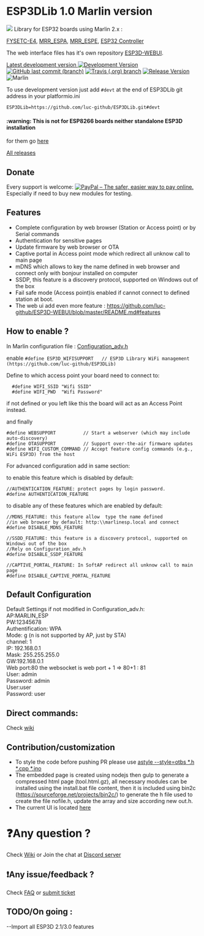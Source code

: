 # ESP3DLib 1.0 Marlin version

<img src="https://github.com/luc-github/ESP3DLib/blob/master/images/ESP3D_social_mini.png">
Library for ESP32 boards using Marlin 2.x : 

[FYSETC-E4](https://github.com/FYSETC/FYSETC-E4),
[MRR_ESPA](https://github.com/maplerainresearch/MRR_ESPA), 
[MRR_ESPE](https://github.com/maplerainresearch/MRR_ESPE),
[ESP32 Controller](https://github.com/simon-jouet/ESP32Controller)

The web interface files has it's own repository [ESP3D-WEBUI](https://github.com/luc-github/ESP3D-WEBUI/tree/2.1).

[Latest development version ![Development Version](https://img.shields.io/badge/Devt-v1.x-yellow?style=plastic) ![GitHub last commit (branch)](https://img.shields.io/github/last-commit/luc-github/ESP3DLib/devt?style=plastic)](https://github.com/luc-github/ESP3DLib/tree/devt) [![Travis (.org) branch](https://img.shields.io/travis/luc-github/ESP3DLib/devt?style=plastic)](https://travis-ci.org/luc-github/ESP3DLib) [![Release Version](https://img.shields.io/github/v/release/luc-github/ESP3D-WEBUI?color=green&include_prereleases&label=WebUI&style=plastic)](https://github.com/luc-github/ESP3D-WEBUI/tree/2.1) ![Marlin](https://img.shields.io/github/release/MarlinFirmware/Marlin.svg?style=plastic&label=Marlin)    

To use development version just add `#devt` at the end of ESP3DLib git address in your platformio.ini

`ESP3DLib=https://github.com/luc-github/ESP3DLib.git#devt`   

<h4>:warning: This is not for ESP8266 boards neither standalone ESP3D installation</h4>   

for them go [here](https://github.com/luc-github/ESP3D)

[All releases](https://github.com/luc-github/ESP3DLib/releases)



## Donate
Every support is welcome: [<img src="https://www.paypalobjects.com/en_US/i/btn/btn_donateCC_LG_global.gif" border="0" alt="PayPal – The safer, easier way to pay online.">](https://www.paypal.com/cgi-bin/webscr?cmd=_s-xclick&hosted_button_id=Y8FFE7NA4LJWQ)    
Especially if need to buy new modules for testing.

## Features
* Complete configuration by web browser (Station or Access point) or by Serial commands
* Authentication for sensitive pages
* Update firmware by web browser or OTA
* Captive portal in Access point mode which redirect all unknow call to main page 
* mDNS which allows to key the name defined in web browser and connect only with bonjour installed on computer
* SSDP, this feature is a discovery protocol, supported on Windows out of the box
* Fail safe mode (Access point)is enabled if cannot connect to defined station at boot.  
* The web ui add even more feature : https://github.com/luc-github/ESP3D-WEBUI/blob/master/README.md#features  

## How to enable ?
In Marlin configuration file : [Configuration_adv.h](https://github.com/MarlinFirmware/Marlin/blob/bugfix-2.0.x/Marlin/Configuration_adv.h#L2823-L2835)  

enable `#define ESP3D_WIFISUPPORT   // ESP3D Library WiFi management (https://github.com/luc-github/ESP3DLib)`    

Define to which access point your board need to connect to:
```
  #define WIFI_SSID "Wifi SSID"
  #define WIFI_PWD  "Wifi Password"
```
if not defined or you left like this the board will act as an Access Point instead.

and finally
```
#define WEBSUPPORT          // Start a webserver (which may include auto-discovery)
#define OTASUPPORT          // Support over-the-air firmware updates
#define WIFI_CUSTOM_COMMAND // Accept feature config commands (e.g., WiFi ESP3D) from the host
```


For advanced configuration add in same section:

to enable this feature which is disabled by default:
```
//AUTHENTICATION_FEATURE: protect pages by login password.
#define AUTHENTICATION_FEATURE
```

to disable any of these features which are enabled by default:

```
//MDNS_FEATURE: this feature allow  type the name defined
//in web browser by default: http:\\marlinesp.local and connect
#define DISABLE_MDNS_FEATURE

//SSDD_FEATURE: this feature is a discovery protocol, supported on Windows out of the box
//Rely on Configuration_adv.h
#define DISABLE_SSDP_FEATURE

//CAPTIVE_PORTAL_FEATURE: In SoftAP redirect all unknow call to main page
#define DISABLE_CAPTIVE_PORTAL_FEATURE
```  



## Default Configuration      
Default Settings if not modified in Configuration_adv.h:    
AP:MARLIN_ESP    
PW:12345678   
Authentification: WPA     
Mode: g (n is not supported by AP, just by STA)    
channel: 1         
IP: 192.168.0.1   
Mask: 255.255.255.0   
GW:192.168.0.1    
Web port:80 
the websocket is web port + 1 => 80+1 : 81  
User: admin   
Password: admin   
User:user   
Password: user   

## Direct commands:    
Check [wiki](https://raw.githubusercontent.com/luc-github/ESP3DLib/master/docs/Commands.txt)

## Contribution/customization
* To style the code before pushing PR please use [astyle --style=otbs *.h *.cpp *.ino](http://astyle.sourceforge.net/)   
* The embedded page is created using nodejs then gulp to generate a compressed html page (tool.html.gz), all necessary modules can be installed using the install.bat file content, then it is included using bin2c (https://sourceforge.net/projects/bin2c/) to generate the  h file used to create the file nofile.h, update the array and size according new out.h.   
* The current UI is located [here](https://github.com/luc-github/ESP3D-WEBUI)
 
# :question:Any question ?   
Check [Wiki](https://github.com/luc-github/ESP3DLib/wiki) or Join the chat at [Discord server](https://discord.gg/Z4ujTwE)   

## :exclamation:Any issue/feedback ?    
Check [FAQ](https://github.com/luc-github/ESP3DLib/issues?utf8=%E2%9C%93&q=label%3AFAQ+) or [submit ticket](https://github.com/luc-github/ESP3DLib/issues)    


## TODO/On going  :   
--Import all ESP3D 2.1/3.0 features
